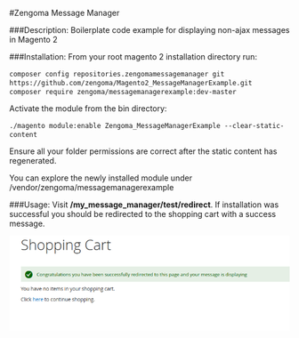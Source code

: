 #Zengoma Message Manager

###Description:
Boilerplate code example for displaying non-ajax messages in Magento 2

###Installation:
From your root magento 2 installation directory run:
```
composer config repositories.zengomamessagemanager git https://github.com/zengoma/Magento2_MessageManagerExample.git
composer require zengoma/messagemanagerexample:dev-master
```
Activate the module from the bin directory:
```
./magento module:enable Zengoma_MessageManagerExample --clear-static-content
```
Ensure all your folder permissions are correct after the static content has regenerated.

You can explore the newly installed module under /vendor/zengoma/messagemanagerexample

###Usage:
Visit **/my_message_manager/test/redirect**. If installation was successful you should be redirected
to the shopping cart with a success message.

![Example_1](/images/example_1.png)


